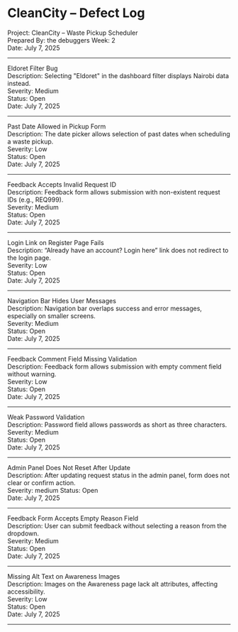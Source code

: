 # CleanCity – Defect Log

Project: CleanCity – Waste Pickup Scheduler  
Prepared By: the debuggers
Week: 2  
Date: July 7, 2025

---

Eldoret Filter Bug  
Description: Selecting "Eldoret" in the dashboard filter displays Nairobi data instead.  
Severity: Medium  
Status: Open  
Date: July 7, 2025

---

Past Date Allowed in Pickup Form  
Description: The date picker allows selection of past dates when scheduling a waste pickup.  
Severity: Low  
Status: Open  
Date: July 7, 2025

---

Feedback Accepts Invalid Request ID  
Description: Feedback form allows submission with non-existent request IDs (e.g., REQ999).  
Severity: Medium  
Status: Open  
Date: July 7, 2025

---

Login Link on Register Page Fails  
Description: “Already have an account? Login here” link does not redirect to the login page.  
Severity: Low  
Status: Open  
Date: July 7, 2025

---

Navigation Bar Hides User Messages  
Description: Navigation bar overlaps success and error messages, especially on smaller screens.  
Severity: Medium  
Status: Open  
Date: July 7, 2025

---

Feedback Comment Field Missing Validation  
Description: Feedback form allows submission with empty comment field without warning.  
Severity: Low  
Status: Open  
Date: July 7, 2025

---

Weak Password Validation  
Description: Password field allows passwords as short as three characters.  
Severity: Medium  
Status: Open  
Date: July 7, 2025

---

Admin Panel Does Not Reset After Update  
Description: After updating request status in the admin panel, form does not clear or confirm action.  
Severity: medium 
Status: Open  
Date: July 7, 2025

---

Feedback Form Accepts Empty Reason Field  
Description: User can submit feedback without selecting a reason from the dropdown.  
Severity: Medium  
Status: Open  
Date: July 7, 2025

---

Missing Alt Text on Awareness Images  
Description: Images on the Awareness page lack alt attributes, affecting accessibility.  
Severity: Low  
Status: Open  
Date: July 7, 2025

---
